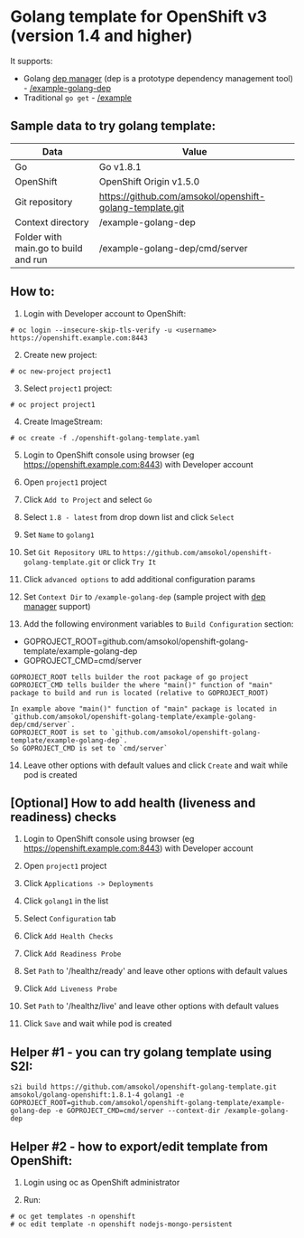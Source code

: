 # Golang template for OpenShift v3 (version 1.4 and higher)
It supports:
- Golang [dep manager](https://github.com/golang/dep) (dep is a prototype dependency management tool) - [/example-golang-dep](https://github.com/amsokol/openshift-golang-template/tree/master/example-golang-dep)
- Traditional `go get` - [/example](https://github.com/amsokol/openshift-golang-template/tree/master/example)

## Sample data to try golang template:
| Data                                 | Value                                                    |
|--------------------------------------|----------------------------------------------------------|
| Go                                   | Go v1.8.1                                                |
| OpenShift                            | OpenShift Origin v1.5.0                                  |
| Git repository                       | https://github.com/amsokol/openshift-golang-template.git |
| Context directory                    | /example-golang-dep                                      |
| Folder with main.go to build and run | /example-golang-dep/cmd/server                           |

## How to:
1. Login with Developer account to OpenShift:
```
# oc login --insecure-skip-tls-verify -u <username> https://openshift.example.com:8443
```

2. Create new project:
```
# oc new-project project1
```

3. Select `project1` project:
```
# oc project project1
```

4. Create ImageStream:
```
# oc create -f ./openshift-golang-template.yaml
```

5. Login to OpenShift console using browser (eg https://openshift.example.com:8443) with Developer account

6. Open `project1` project

7. Click `Add to Project` and select `Go`

8. Select `1.8 - latest` from drop down list and click `Select`

9. Set `Name` to `golang1`

10. Set `Git Repository URL` to `https://github.com/amsokol/openshift-golang-template.git` or click `Try It`

11. Click `advanced options` to add additional configuration params

12. Set `Context Dir` to `/example-golang-dep` (sample project with [dep manager](https://github.com/golang/dep) support)

13. Add the following environment variables to `Build Configuration` section:
- GOPROJECT_ROOT=github.com/amsokol/openshift-golang-template/example-golang-dep
- GOPROJECT_CMD=cmd/server

```
GOPROJECT_ROOT tells builder the root package of go project
GOPROJECT_CMD tells builder the where "main()" function of "main" package to build and run is located (relative to GOPROJECT_ROOT)

In example above "main()" function of "main" package is located in `github.com/amsokol/openshift-golang-template/example-golang-dep/cmd/server`.
GOPROJECT_ROOT is set to `github.com/amsokol/openshift-golang-template/example-golang-dep`.
So GOPROJECT_CMD is set to `cmd/server`
```

14. Leave other options with default values and click `Create` and wait while pod is created

## [Optional] How to add health (liveness and readiness) checks
1. Login to OpenShift console using browser (eg https://openshift.example.com:8443) with Developer account

2. Open `project1` project

3. Click `Applications -> Deployments`

4. Click `golang1` in the list

5. Select `Configuration` tab

6. Click `Add Health Checks`

7. Click `Add Readiness Probe`

8. Set `Path` to '/healthz/ready' and leave other options with default values

9. Click `Add Liveness Probe`

10. Set `Path` to '/healthz/live' and leave other options with default values

11. Click `Save` and wait while pod is created

## Helper #1 - you can try golang template using S2I:
```
s2i build https://github.com/amsokol/openshift-golang-template.git amsokol/golang-openshift:1.8.1-4 golang1 -e GOPROJECT_ROOT=github.com/amsokol/openshift-golang-template/example-golang-dep -e GOPROJECT_CMD=cmd/server --context-dir /example-golang-dep
```

## Helper #2 - how to export/edit template from OpenShift:
1. Login using oc as OpenShift administrator

2. Run:
```
# oc get templates -n openshift
# oc edit template -n openshift nodejs-mongo-persistent
```
